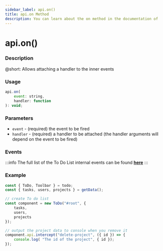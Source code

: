 ```yaml
---
sidebar_label: api.on()
title: api.on Method
description: You can learn about the on method in the documentation of the DHTMLX JavaScript To Do List library. Browse developer guides and API reference, try out code examples and live demos, and download a free 30-day evaluation version of DHTMLX To Do List.
---
```


# api.on()

### Description

@short: Allows attaching a handler to the inner events

### Usage

~~~js
api.on(
    event: string,
    handler: function
): void;
~~~

### Parameters

- `event` - (required) the event to be fired
- `handler` - (required) a handler to be attached (the handler arguments will depend on the event to be fired)

### Events

:::info
The full list of the To Do List internal events can be found [**here**](api/overview/events_overview.md)
:::

### Example

~~~js {12-16}
const { ToDo, Toolbar } = todo;
const { tasks, users, projects } = getData();

// create To do list
const component = new ToDo("#root", {
    tasks,
    users,
	projects
});

// output the project data to console when you remove it
component.api.intercept("delete-project", ({ id }) => {
    console.log( "The id of the project", { id });
});
~~~